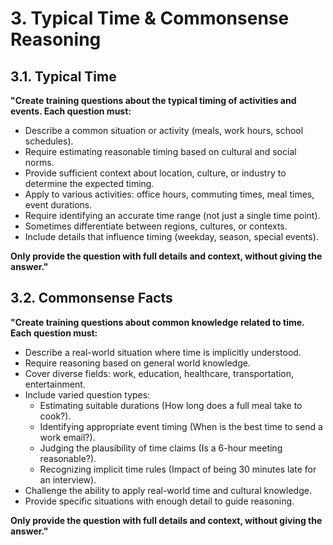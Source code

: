# 3. Typical Time & Commonsense Reasoning

## 3.1. Typical Time
**"Create training questions about the typical timing of activities and events. Each question must:**  
- Describe a common situation or activity (meals, work hours, school schedules).  
- Require estimating reasonable timing based on cultural and social norms.  
- Provide sufficient context about location, culture, or industry to determine the expected timing.  
- Apply to various activities: office hours, commuting times, meal times, event durations.  
- Require identifying an accurate time range (not just a single time point).  
- Sometimes differentiate between regions, cultures, or contexts.  
- Include details that influence timing (weekday, season, special events).  

**Only provide the question with full details and context, without giving the answer."**  

## 3.2. Commonsense Facts
**"Create training questions about common knowledge related to time. Each question must:**  
- Describe a real-world situation where time is implicitly understood.  
- Require reasoning based on general world knowledge.  
- Cover diverse fields: work, education, healthcare, transportation, entertainment.  
- Include varied question types:  
  - Estimating suitable durations (How long does a full meal take to cook?).  
  - Identifying appropriate event timing (When is the best time to send a work email?).  
  - Judging the plausibility of time claims (Is a 6-hour meeting reasonable?).  
  - Recognizing implicit time rules (Impact of being 30 minutes late for an interview).  
- Challenge the ability to apply real-world time and cultural knowledge.  
- Provide specific situations with enough detail to guide reasoning.  

**Only provide the question with full details and context, without giving the answer."**  
